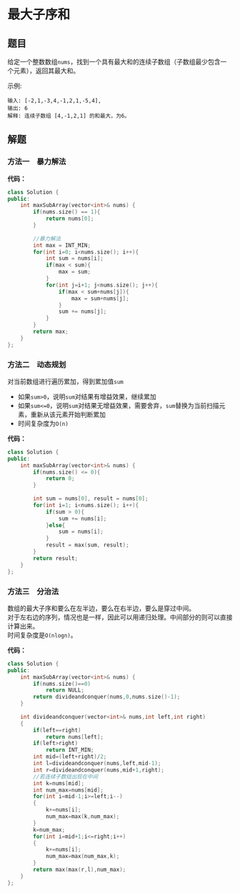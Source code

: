# 最大子序和
## 题目
给定一个整数数组`nums`，找到一个具有最大和的连续子数组（子数组最少包含一个元素），返回其最大和。

示例:
```
输入: [-2,1,-3,4,-1,2,1,-5,4],
输出: 6
解释: 连续子数组 [4,-1,2,1] 的和最大，为6。
```


## 解题
### 方法一&emsp;暴力解法
**代码：**
```C++
class Solution {
public:
    int maxSubArray(vector<int>& nums) {
        if(nums.size() == 1){
            return nums[0];
        }
        
        //暴力解法
        int max = INT_MIN;
        for(int i=0; i<nums.size(); i++){
            int sum = nums[i];
            if(max < sum){
                max = sum;
            }
            for(int j=i+1; j<nums.size(); j++){
                if(max < sum+nums[j]){
                    max = sum+nums[j];
                }
                sum += nums[j];
            }
        }
        return max;
    }
};
```


### 方法二&emsp;动态规划
对当前数组进行遍历累加，得到累加值`sum`
* 如果`sum>0`，说明`sum`对结果有增益效果，继续累加
* 如果`sum<=0`，说明`sum`对结果无增益效果，需要舍弃，`sum`替换为当前扫描元素，重新从该元素开始判断累加
* 时间复杂度为`O(n)`

**代码：**
```C++
class Solution {
public:
    int maxSubArray(vector<int>& nums) {
        if(nums.size() <= 0){
            return 0;
        }
        
        int sum = nums[0], result = nums[0];
        for(int i=1; i<nums.size(); i++){
            if(sum > 0){
                sum += nums[i];
            }else{
                sum = nums[i];
            }
            result = max(sum, result);
        }
        return result;
    }
};
```

### 方法三&emsp;分治法
数组的最大子序和要么在左半边，要么在右半边，要么是穿过中间。  
对于左右边的序列，情况也是一样，因此可以用递归处理。中间部分的则可以直接计算出来。  
时间复杂度是`O(nlogn)`。


**代码：**
```C++
class Solution {
public:
    int maxSubArray(vector<int>& nums) {
        if(nums.size()==0)
            return NULL;
        return divideandconquer(nums,0,nums.size()-1);
    }
    
    int divideandconquer(vector<int>& nums,int left,int right)
    {
        if(left==right)
            return nums[left];
        if(left>right)
            return INT_MIN;
        int mid=(left+right)/2;
        int l=divideandconquer(nums,left,mid-1);
        int r=divideandconquer(nums,mid+1,right);
        //若连续子数组出现在中间
        int k=nums[mid];
        int num_max=nums[mid];
        for(int i=mid-1;i>=left;i--)
        {
            k+=nums[i];
            num_max=max(k,num_max);
        }
        k=num_max;
        for(int i=mid+1;i<=right;i++)
        {
            k+=nums[i];
            num_max=max(num_max,k);
        }
        return max(max(r,l),num_max);
    }
};
```